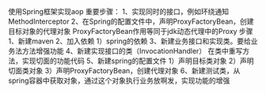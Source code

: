 使用Spring框架实现aop
重要步骤：
    1、实现同时的接口，例如环绕通知MethodInterceptor
    2、在Spring的配置文件中，声明ProxyFactoryBean，创建目标对象的代理对象
        ProxyFactoryBean作用等同于jdk动态代理中的Proxy
步骤
    1、新建maven
    2、加入依赖
        1）spring的依赖
    3、新建业务接口和实现类。要给业务法方法增强功能
    4、新建实现接口的类（InvocationHandler）
        在类中重写方法，实现切面的功能代码
    5、新建spring的配置文件
        1）声明目标类对象
        2）声明切面类对象
        3）声明ProxyFactoryBean，创建代理对象
    6、新建测试类，从spring容器中获取对象，通过这个对象执行业务放啊发，实现功能的增强

